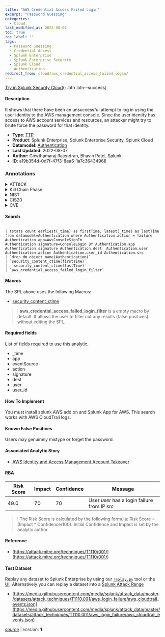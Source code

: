 ```yaml
---
title: "AWS Credential Access Failed Login"
excerpt: "Password Guessing"
categories:
  - Cloud
last_modified_at: 2022-08-07
toc: true
toc_label: ""
tags:
  - Password Guessing
  - Credential Access
  - Splunk Enterprise
  - Splunk Enterprise Security
  - Splunk Cloud
  - Authentication
redirect_from: cloud/aws_credential_access_failed_login/
---
```




[Try in Splunk Security Cloud](https://www.splunk.com/en_us/cyber-security.html){: .btn .btn--success}

#### Description

It shows that there have been an unsuccessful attempt to log in using the user identity to the AWS management console. Since the user identity has access to AWS account services and resources, an attacker might try to brute force the password for that identity.

- **Type**: [TTP](https://github.com/splunk/security_content/wiki/Detection-Analytic-Types)
- **Product**: Splunk Enterprise, Splunk Enterprise Security, Splunk Cloud
- **Datamodel**: [Authentication](https://docs.splunk.com/Documentation/CIM/latest/User/Authentication)
- **Last Updated**: 2022-08-07
- **Author**: Gowthamaraj Rajendran, Bhavin Patel, Splunk
- **ID**: a19b354d-0d7f-47f3-8ea6-1a7c36434968

### Annotations
<details>
  <summary>ATT&CK</summary>

<div markdown="1">

#### [ATT&CK](https://attack.mitre.org/)

| ID          | Technique   | Tactic         |
| ----------- | ----------- |--------------- |
| [T1110.001](https://attack.mitre.org/techniques/T1110/001/) | Password Guessing | Credential Access |

</div>
</details>


<details>
  <summary>Kill Chain Phase</summary>

<div markdown="1">

* Exploitation


</div>
</details>


<details>
  <summary>NIST</summary>

<div markdown="1">

* DE.CM



</div>
</details>

<details>
  <summary>CIS20</summary>

<div markdown="1">

* CIS 3
* CIS 5
* CIS 16



</div>
</details>

<details>
  <summary>CVE</summary>

<div markdown="1">


</div>
</details>


#### Search

```

| tstats count earliest(_time) as firstTime, latest(_time) as lastTime from datamodel=Authentication where Authentication.action = failure Authentication.app=AwsConsoleSignIn Authentication.signature=ConsoleLogin BY Authentication.app Authentication.signature Authentication.dest  Authentication.user Authentication.action Authentication.user_id Authentication.src 
| `drop_dm_object_name(Authentication)`  
| `security_content_ctime(firstTime)`
|  `security_content_ctime(lastTime)` 
| `aws_credential_access_failed_login_filter`
```

#### Macros
The SPL above uses the following Macros:
* [security_content_ctime](https://github.com/splunk/security_content/blob/develop/macros/security_content_ctime.yml)

> :information_source:
> **aws_credential_access_failed_login_filter** is a empty macro by default. It allows the user to filter out any results (false positives) without editing the SPL.



#### Required fields
List of fields required to use this analytic.
* _time
* app
* eventSource
* action
* signature
* dest
* user
* user_id



#### How To Implement
You must install splunk AWS add on and Splunk App for AWS. This search works with AWS CloudTrail logs.
#### Known False Positives
Users may genuinely mistype or forget the password.

#### Associated Analytic Story
* [AWS Identity and Access Management Account Takeover](/stories/aws_identity_and_access_management_account_takeover)




#### RBA

| Risk Score  | Impact      | Confidence   | Message      |
| ----------- | ----------- |--------------|--------------|
| 49.0 | 70 | 70 | User $user$ has a login failure from IP $src$ |


> :information_source:
> The Risk Score is calculated by the following formula: Risk Score = (Impact * Confidence/100). Initial Confidence and Impact is set by the analytic author.


#### Reference

* [https://attack.mitre.org/techniques/T1110/001/](https://attack.mitre.org/techniques/T1110/001/)



#### Test Dataset
Replay any dataset to Splunk Enterprise by using our [`replay.py`](https://github.com/splunk/attack_data#using-replaypy) tool or the [UI](https://github.com/splunk/attack_data#using-ui).
Alternatively you can replay a dataset into a [Splunk Attack Range](https://github.com/splunk/attack_range#replay-dumps-into-attack-range-splunk-server)

* [https://media.githubusercontent.com/media/splunk/attack_data/master/datasets/attack_techniques/T1110.001/aws_login_failure/aws_cloudtrail_events.json](https://media.githubusercontent.com/media/splunk/attack_data/master/datasets/attack_techniques/T1110.001/aws_login_failure/aws_cloudtrail_events.json)



[*source*](https://github.com/splunk/security_content/tree/develop/detections/cloud/aws_credential_access_failed_login.yml) \| *version*: **1**